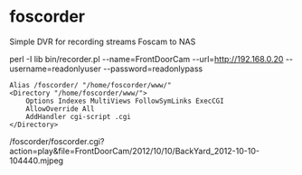 foscorder
=========

Simple DVR for recording streams Foscam to NAS

perl -I lib bin/recorder.pl --name=FrontDoorCam --url=http://192.168.0.20 --username=readonlyuser --password=readonlypass

    Alias /foscorder/ "/home/foscorder/www/"
    <Directory "/home/foscorder/www/">
        Options Indexes MultiViews FollowSymLinks ExecCGI
        AllowOverride All
        AddHandler cgi-script .cgi
    </Directory>

/foscorder/foscorder.cgi?action=play&file=FrontDoorCam/2012/10/10/BackYard_2012-10-10-104440.mjpeg
